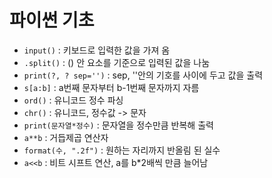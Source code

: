 # 파이썬 기초

- `input()` : 키보드로 입력한 값을 가져 옴
- `.split()` : () 안 요소를 기준으로 입력된 값을 나눔
- `print(?, ? sep='')` : sep, ''안의 기호를 사이에 두고 값을 출력
- `s[a:b]` : a번째 문자부터 b-1번째 문자까지 자름
- `ord()` : 유니코드 정수 파싱
- `chr()` : 유니코드, 정수값 -> 문자
- `print(문자열*정수)` : 문자열을 정수만큼 반복해 출력
- `a**b` : 거듭제곱 연산자
- `format(수, ".2f")` : 원하는 자리까지 반올림 된 실수
- `a<<b` : 비트 시프트 연산, a를 b*2배씩 만큼 늘어남